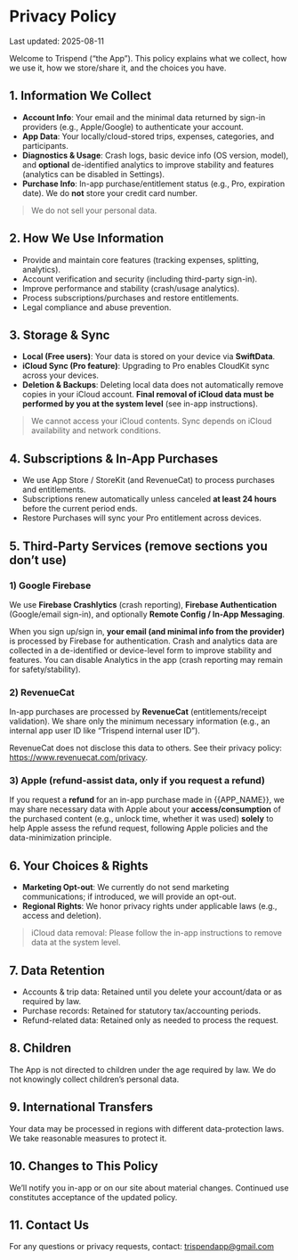 # Privacy Policy

Last updated: 2025-08-11

Welcome to Trispend (“the App”). This policy explains what we collect, how we use it, how we store/share it, and the choices you have.

## 1. Information We Collect

- **Account Info**: Your email and the minimal data returned by sign-in providers (e.g., Apple/Google) to authenticate your account.
- **App Data**: Your locally/cloud-stored trips, expenses, categories, and participants.
- **Diagnostics & Usage**: Crash logs, basic device info (OS version, model), and **optional** de-identified analytics to improve stability and features (analytics can be disabled in Settings).
- **Purchase Info**: In-app purchase/entitlement status (e.g., Pro, expiration date). We do **not** store your credit card number.

> We do not sell your personal data.
> 

## 2. How We Use Information

- Provide and maintain core features (tracking expenses, splitting, analytics).
- Account verification and security (including third-party sign-in).
- Improve performance and stability (crash/usage analytics).
- Process subscriptions/purchases and restore entitlements.
- Legal compliance and abuse prevention.

## 3. Storage & Sync

- **Local (Free users)**: Your data is stored on your device via **SwiftData**.
- **iCloud Sync (Pro feature)**: Upgrading to Pro enables CloudKit sync across your devices.
- **Deletion & Backups**: Deleting local data does not automatically remove copies in your iCloud account. **Final removal of iCloud data must be performed by you at the system level** (see in-app instructions).

> We cannot access your iCloud contents. Sync depends on iCloud availability and network conditions.
> 

## 4. Subscriptions & In-App Purchases

- We use App Store / StoreKit (and RevenueCat) to process purchases and entitlements.
- Subscriptions renew automatically unless canceled **at least 24 hours** before the current period ends.
- Restore Purchases will sync your Pro entitlement across devices.

## 5. Third-Party Services (remove sections you don’t use)

### 1) Google Firebase

We use **Firebase Crashlytics** (crash reporting), **Firebase Authentication** (Google/email sign-in), and optionally **Remote Config / In-App Messaging**.

When you sign up/sign in, **your email (and minimal info from the provider)** is processed by Firebase for authentication. Crash and analytics data are collected in a de-identified or device-level form to improve stability and features. You can disable Analytics in the app (crash reporting may remain for safety/stability).

### 2) RevenueCat

In-app purchases are processed by **RevenueCat** (entitlements/receipt validation). We share only the minimum necessary information (e.g., an internal app user ID like “Trispend internal user ID”).

RevenueCat does not disclose this data to others. See their privacy policy: https://www.revenuecat.com/privacy.

### 3) Apple (refund-assist data, only if you request a refund)

If you request a **refund** for an in-app purchase made in {{APP_NAME}}, we may share necessary data with Apple about your **access/consumption** of the purchased content (e.g., unlock time, whether it was used) **solely** to help Apple assess the refund request, following Apple policies and the data-minimization principle.

## 6. Your Choices & Rights

- **Marketing Opt-out**: We currently do not send marketing communications; if introduced, we will provide an opt-out.
- **Regional Rights**: We honor privacy rights under applicable laws (e.g., access and deletion).

> iCloud data removal: Please follow the in-app instructions to remove data at the system level.
> 

## 7. Data Retention

- Accounts & trip data: Retained until you delete your account/data or as required by law.
- Purchase records: Retained for statutory tax/accounting periods.
- Refund-related data: Retained only as needed to process the request.

## 8. Children

The App is not directed to children under the age required by law. We do not knowingly collect children’s personal data.

## 9. International Transfers

Your data may be processed in regions with different data-protection laws. We take reasonable measures to protect it.

## 10. Changes to This Policy

We’ll notify you in-app or on our site about material changes. Continued use constitutes acceptance of the updated policy.

## 11. Contact Us

For any questions or privacy requests, contact: trispendapp@gmail.com
